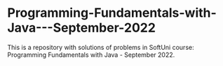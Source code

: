# Programming-Fundamentals-with-Java---September-2022
This is a repository with solutions of problems in SoftUni course: Programming Fundamentals with Java - September 2022.   

